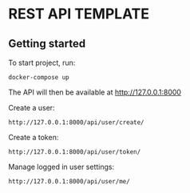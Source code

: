 # REST API TEMPLATE

## Getting started

To start project, run:

```
docker-compose up
```

The API will then be available at http://127.0.0.1:8000

Create a user:
```
http://127.0.0.1:8000/api/user/create/
```
Create a token:
```
http://127.0.0.1:8000/api/user/token/
```
Manage logged in user settings:
```
http://127.0.0.1:8000/api/user/me/
```

